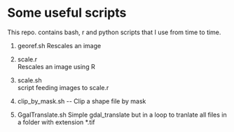 # Some useful scripts

This repo. contains bash, r and python scripts that I use from time to time. 

1. georef.sh
Rescales an image

2. scale.r      
Rescales an image using R

3. scale.sh      
script feeding images to scale.r

4. clip_by_mask.sh -- 
Clip a shape file by mask

5. GgalTranslate.sh 
Simple gdal_translate but in a loop to tranlate all files in a folder with extension *.tif
